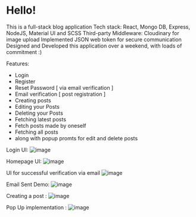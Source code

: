 # Hello!

This is a full-stack blog application 
Tech stack: React, Mongo DB, Express, NodeJS, Material UI and SCSS
Third-party Middleware: Cloudinary for image upload
Implemented JSON web token for secure communication 
Designed and Developed this application over a weekend, with loads of commitment :)

Features:
- Login
- Register
- Reset Password [ via email verification ]
- Email verification [ post registration ]
- Creating posts
- Editing your Posts
- Deleting your Posts
- Fetching latest posts
- Fetch posts made by oneself
- Fetching all posts
- along with popup promts for edit and delete posts 

Login UI:
![image](https://github.com/VishnupriyaThammina/blog-frontend/assets/89837239/e481e399-a377-4797-b2ad-a9e62dd97f9d)

Homepage UI: 
![image](https://github.com/VishnupriyaThammina/blog-frontend/assets/89837239/9a88c172-aa24-46e8-a6b9-19adbbb0261a)

UI for successful verification via email 
![image](https://github.com/VishnupriyaThammina/blog-frontend/assets/89837239/097f5abf-de68-45b1-91fc-4cd78846018b)

Email Sent Demo: 
![image](https://github.com/VishnupriyaThammina/blog-frontend/assets/89837239/7d002587-06af-44bd-a724-47d68baa03ac)


Creating a post : 
![image](https://github.com/VishnupriyaThammina/blog-frontend/assets/89837239/f5d065c3-20b5-4bea-bb1b-5fa32ae14df2)

Pop Up implementation : ![image](https://github.com/VishnupriyaThammina/blog-frontend/assets/89837239/093873b5-2b1a-4994-ae91-7852a215114f)

